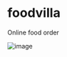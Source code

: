 # foodvilla
 Online food order


![image](https://user-images.githubusercontent.com/43534123/212328323-178f269c-2eb5-49c9-b418-0bbb98163b99.png)
